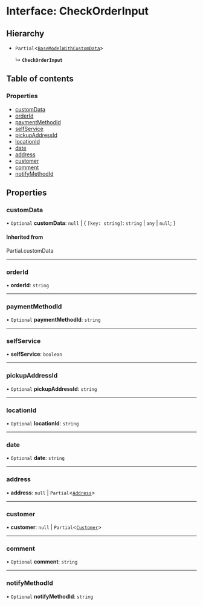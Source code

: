 # Interface: CheckOrderInput

## Hierarchy

- `Partial`<[`BaseModelWithCustomData`](BaseModelWithCustomData.md)\>

  ↳ **`CheckOrderInput`**

## Table of contents

### Properties

- [customData](CheckOrderInput.md#customdata)
- [orderId](CheckOrderInput.md#orderid)
- [paymentMethodId](CheckOrderInput.md#paymentmethodid)
- [selfService](CheckOrderInput.md#selfservice)
- [pickupAddressId](CheckOrderInput.md#pickupaddressid)
- [locationId](CheckOrderInput.md#locationid)
- [date](CheckOrderInput.md#date)
- [address](CheckOrderInput.md#address)
- [customer](CheckOrderInput.md#customer)
- [comment](CheckOrderInput.md#comment)
- [notifyMethodId](CheckOrderInput.md#notifymethodid)

## Properties

### customData

• `Optional` **customData**: ``null`` \| { `[key: string]`: `string` \| `any` \| ``null``;  }

#### Inherited from

Partial.customData

___

### orderId

• **orderId**: `string`

___

### paymentMethodId

• `Optional` **paymentMethodId**: `string`

___

### selfService

• **selfService**: `boolean`

___

### pickupAddressId

• `Optional` **pickupAddressId**: `string`

___

### locationId

• `Optional` **locationId**: `string`

___

### date

• `Optional` **date**: `string`

___

### address

• **address**: ``null`` \| `Partial`<[`Address`](Address.md)\>

___

### customer

• **customer**: ``null`` \| `Partial`<[`Customer`](Customer.md)\>

___

### comment

• `Optional` **comment**: `string`

___

### notifyMethodId

• `Optional` **notifyMethodId**: `string`
